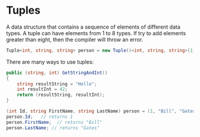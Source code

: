 # Tuples
A data structure that contains a sequence of elements of different data types. A tuple can have elements from 1 to 8 types. If try to add elements greater than eight, then the compiler will throw an error. 

```cs
Tuple<int, string, string> person = new Tuple()<int, string, string>(1, "Steve", "Jobs");
```

There are many ways to use tuples:
```cs
public (string, int) GetStringAndInt()
{
    string resultString = "Hello";
    int resultInt = 42;
    return (resultString, resultInt);
}
```
```cs
(int Id, string FirstName, string LastName) person = (1, "Bill", "Gates");
person.Id;   // returns 1
person.FirstName;  // returns "Bill"
person.LastName; // returns "Gates"
```